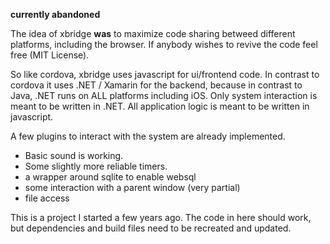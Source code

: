 **currently abandoned**

The idea of xbridge **was** to maximize code sharing betweed different platforms, including the browser. If anybody wishes to revive the code feel free (MIT License).

So like cordova, xbridge uses javascript for ui/frontend code. In contrast to cordova it uses .NET / Xamarin for the backend, because in contrast to Java, .NET runs on ALL platforms including iOS. 
Only system interaction is meant to be written in .NET. All application logic is meant to be written in javascript.

A few plugins to interact with the system are already implemented. 

- Basic sound is working. 
- Some slightly more reliable timers.
- a wrapper around sqlite to enable websql
- some interaction with a parent window (very partial)
- file access


This is a project I started a few years ago. The code in here should work, but dependencies and build files need to be recreated and updated.
